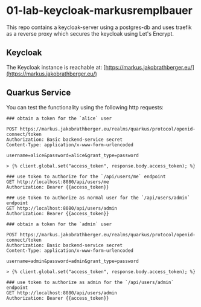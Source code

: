 # 01-lab-keycloak-markusremplbauer

This repo contains a keycloak-server using a postgres-db and uses traefik as a reverse proxy which secures the keycloak using Let's Encrypt.

## Keycloak

The Keycloak instance is reachable at: 
[https://markus.jakobrathberger.eu/](https://markus.jakobrathberger.eu/)

## Quarkus Service

You can test the functionality using the following http requests:

```http request
### obtain a token for the `alice` user

POST https://markus.jakobrathberger.eu/realms/quarkus/protocol/openid-connect/token
Authorization: Basic backend-service secret
Content-Type: application/x-www-form-urlencoded

username=alice&password=alice&grant_type=password

> {% client.global.set("access_token", response.body.access_token); %}

### use token to authorize for the `/api/users/me` endpoint
GET http://localhost:8080/api/users/me
Authorization: Bearer {{access_token}}

### use token to authorize as normal user for the `/api/users/admin` endpoint
GET http://localhost:8080/api/users/admin
Authorization: Bearer {{access_token}}

### obtain a token for the `admin` user

POST https://markus.jakobrathberger.eu/realms/quarkus/protocol/openid-connect/token
Authorization: Basic backend-service secret
Content-Type: application/x-www-form-urlencoded

username=admin&password=admin&grant_type=password

> {% client.global.set("access_token", response.body.access_token); %}

### use token to authorize as admin for the `/api/users/admin` endpoint
GET http://localhost:8080/api/users/admin
Authorization: Bearer {{access_token}}

```
